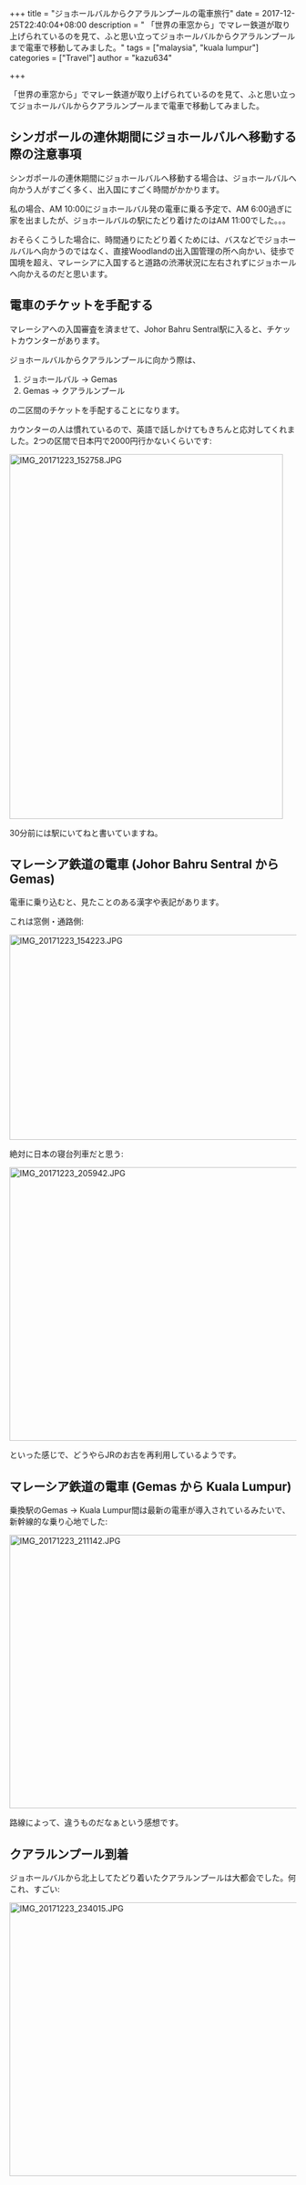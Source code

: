 +++
title = "ジョホールバルからクアラルンプールの電車旅行"
date = 2017-12-25T22:40:04+08:00
description = " 「世界の車窓から」でマレー鉄道が取り上げられているのを見て、ふと思い立ってジョホールバルからクアラルンプールまで電車で移動してみました。"
tags = ["malaysia", "kuala lumpur"]
categories = ["Travel"]
author = "kazu634"

+++

「世界の車窓から」でマレー鉄道が取り上げられているのを見て、ふと思い立ってジョホールバルからクアラルンプールまで電車で移動してみました。

## シンガポールの連休期間にジョホールバルへ移動する際の注意事項
シンガポールの連休期間にジョホールバルへ移動する場合は、ジョホールバルへ向かう人がすごく多く、出入国にすごく時間がかかります。

私の場合、AM 10:00にジョホールバル発の電車に乗る予定で、AM 6:00過ぎに家を出ましたが、ジョホールバルの駅にたどり着けたのはAM 11:00でした。。。

おそらくこうした場合に、時間通りにたどり着くためには、バスなどでジョホールバルへ向かうのではなく、直接Woodlandの出入国管理の所へ向かい、徒歩で国境を超え、マレーシアに入国すると道路の渋滞状況に左右されずにジョホールへ向かえるのだと思います。

## 電車のチケットを手配する
マレーシアへの入国審査を済ませて、Johor Bahru Sentral駅に入ると、チケットカウンターがあります。

ジョホールバルからクアラルンプールに向かう際は、

1. ジョホールバル -> Gemas
2. Gemas -> クアラルンプール

の二区間のチケットを手配することになります。

カウンターの人は慣れているので、英語で話しかけてもきちんと応対してくれました。2つの区間で日本円で2000円行かないくらいです:

<a data-flickr-embed="true"  href="https://www.flickr.com/photos/42332031@N02/39249615441/in/album-72157661889675967/" title="IMG_20171223_152758.JPG"><img src="https://farm5.staticflickr.com/4590/39249615441_8f7f6fdcf1_z.jpg" width="480" height="640" alt="IMG_20171223_152758.JPG"></a><script async src="//embedr.flickr.com/assets/client-code.js" charset="utf-8"></script>

30分前には駅にいてねと書いていますね。

## マレーシア鉄道の電車 (Johor Bahru Sentral から Gemas)
電車に乗り込むと、見たことのある漢字や表記があります。

これは窓側・通路側:

<a data-flickr-embed="true"  href="https://www.flickr.com/photos/42332031@N02/38541764734/in/album-72157661889675967/" title="IMG_20171223_154223.JPG"><img src="https://farm5.staticflickr.com/4641/38541764734_76667c37fa_z.jpg" width="640" height="360" alt="IMG_20171223_154223.JPG"></a><script async src="//embedr.flickr.com/assets/client-code.js" charset="utf-8"></script>

絶対に日本の寝台列車だと思う:

<a data-flickr-embed="true"  href="https://www.flickr.com/photos/42332031@N02/25382851178/in/album-72157661889675967/" title="IMG_20171223_205942.JPG"><img src="https://farm5.staticflickr.com/4726/25382851178_306b72aec6_z.jpg" width="640" height="480" alt="IMG_20171223_205942.JPG"></a><script async src="//embedr.flickr.com/assets/client-code.js" charset="utf-8"></script>

といった感じで、どうやらJRのお古を再利用しているようです。

## マレーシア鉄道の電車 (Gemas から Kuala Lumpur)
乗換駅のGemas -> Kuala Lumpur間は最新の電車が導入されているみたいで、新幹線的な乗り心地でした:

<a data-flickr-embed="true"  href="https://www.flickr.com/photos/42332031@N02/25382853708/in/album-72157661889675967/" title="IMG_20171223_211142.JPG"><img src="https://farm5.staticflickr.com/4638/25382853708_21ce17735b_z.jpg" width="640" height="480" alt="IMG_20171223_211142.JPG"></a><script async src="//embedr.flickr.com/assets/client-code.js" charset="utf-8"></script>

路線によって、違うものだなぁという感想です。

## クアラルンプール到着
ジョホールバルから北上してたどり着いたクアラルンプールは大都会でした。何これ、すごい:

<a data-flickr-embed="true"  href="https://www.flickr.com/photos/42332031@N02/27473971399/in/album-72157661889675967/" title="IMG_20171223_234015.JPG"><img src="https://farm5.staticflickr.com/4726/27473971399_211deb892c_z.jpg" width="640" height="480" alt="IMG_20171223_234015.JPG"></a><script async src="//embedr.flickr.com/assets/client-code.js" charset="utf-8"></script>

